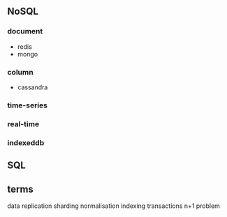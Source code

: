 ## NoSQL

### document
- redis
- mongo


### column
- cassandra

### time-series

### real-time

### indexeddb

## SQL


## terms
data replication
sharding
normalisation
indexing
transactions
n+1 problem